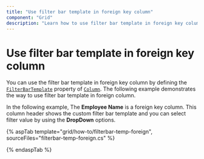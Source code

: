 ```yaml
---
title: "Use filter bar template in foreign key column"
component: "Grid"
description: "Learn how to use filter bar template in foreign key column."
---
```


# Use filter bar template in foreign key column

You can use the filter bar template in foreign key column by defining the [`FilterBarTemplate`](https://help.syncfusion.com/cr/aspnetcore-js2/Syncfusion.EJ2.Grids.GridColumn.html#Syncfusion_EJ2_Grids_GridColumn_FilterBarTemplate) property of [`Column`](https://help.syncfusion.com/cr/aspnetcore-js2/Syncfusion.EJ2.Grids.GridColumn.html). The following example demonstrates the way to use filter bar template in foreign column.

In the following example, The **Employee Name** is a foreign key column. This column header shows the custom filter bar template and you can select filter value by using the **DropDown** options.

{% aspTab template="grid/how-to/filterbar-temp-foreign", sourceFiles="filterbar-temp-foreign.cs" %}

{% endaspTab %}
